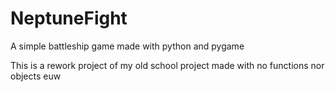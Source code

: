 # NeptuneFight
A simple battleship game made with python and pygame

This is a rework project of my old school project made with no functions nor objects euw
